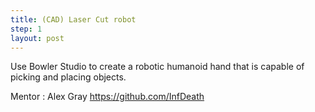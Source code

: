 ```yaml
---
title: (CAD) Laser Cut robot
step: 1
layout: post
---
```



Use Bowler Studio to create a robotic humanoid hand that is capable of picking and placing objects.

Mentor : Alex Gray https://github.com/InfDeath
